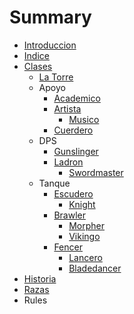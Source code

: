 # Summary

* [Introduccion](README.md)
* [Indice](SUMMARY.md)
* [Clases](Clases/Clases.txt)
  * [La Torre](Clases/La_Torre.txt)
  * Apoyo
    * [Academico](Clases/Apoyo/Academico.txt)
    * [Artista](Clases/Apoyo/Artista.txt)
      * [Musico](Clases/Apoyo/Musico.txt)
    * [Cuerdero](Clases/Apoyo/Cuerdero.txt)
  * DPS
    * [Gunslinger](Clases/DPS/Gunslinger.txt)
    * [Ladron](Clases/DPS/Ladron.txt)
      * [Swordmaster](Clases/DPS/Swordmaster.txt)
  * Tanque
    * [Escudero](Clases/Tanque/Escudero.txt)
      * [Knight](Clases/Tanque/Knight.txt)
    * [Brawler](Clases/Tanque/Brawler.txt)
      * [Morpher](Clases/Tanque/Morpher.txt)
      * [Vikingo](Clases/Tanque/Vikingo.txt)
    * [Fencer](Clases/Tanque/Fencer.txt)
      * [Lancero](Clases/Tanque/Lancero.txt)
      * [Bladedancer](Clases/Tanque/Bladedancer.txt)
* [Historia](Historia/Almirantes.txt)
* [Razas](Historia/Razas.txt)
* Rules
